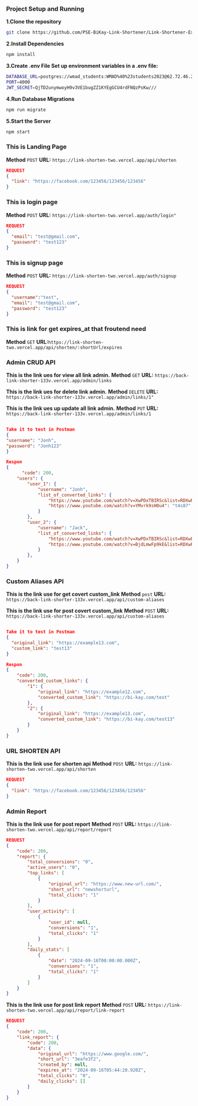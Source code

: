 ### Project Setup and Running
**1.Clone the repository**
```bash
git clone https://github.com/PSE-BiKay-Link-Shortener/Link-Shortener-Express.git
```
**2.Install Dependencies**
```bash
npm install
```
**3.Create .env File Set up environment variables in a .env file:**
```bash
DATABASE_URL=postgres://wmad_students:WMAD%40%23students2023@62.72.46.248:5432/pbls
PORT=4000
JWT_SECRET=QjTD2unymwoyH9v3VE1bugZZ1KYEgGCU4rdFNQzPsKw///
```
**4.Run Database Migrations**
```bash
npm run migrate
```
**5.Start the Server**
```bash
npm start
```
### This is Landing Page
**Method** `POST`
**URL:** `https://link-shorten-two.vercel.app/api/shorten`
```json
REQUEST
{
  "link": "https://facebook.com/123456/123456/123456"
}
```

### This is login page
**Method** `POST`
**URL:** `https://link-shorten-two.vercel.app/auth/login"`
```json
REQUEST
{
  "email": "test@gmail.com",
  "password": "test123"
}
```

### This is signup page
**Method** `POST`
**URL:** `https://link-shorten-two.vercel.app/auth/signup`
```json
REQUEST
{
  "username":"test",
  "email": "test@gmail.com",
  "password": "test123"
}
```

### This is link for get expires_at that froutend need
**Method** `GET`
**URL:**`https://link-shorten-two.vercel.app/api/shorten/:shortUrl/expires`


### Admin CRUD API

**This is the link ues for view all link admin.**
**Method** `GET`
**URL:** `https://back-link-shorter-133v.vercel.app/admin/links`


**This is the link ues for delete link admin.**
**Method** `DELETE`
**URL:** `https://back-link-shorter-133v.vercel.app/admin/links/1"`

**This is the link ues up update all link admin.**
**Method** `PUT`
**URL:** `https://back-link-shorter-133v.vercel.app/admin/links/1`

```json

Take it to test in Postman
{
"username": "Jonh",
"password": "Jonh123"
}

Respon
{
      "code": 200,
    "users": {
        "user_1": {
            "username": "Jonh",
            "list_of_converted_links": {
                "https://www.youtube.com/watch?v=XwPDxTBIRSc&list=RDXwPDxTBIRSc&start_radio=1": "i4agj",
                "https://www.youtube.com/watch?v=YMvrk9sH0u4": "t4s87",
            }
        },
        "user_2": {
            "username": "Jack",
            "list_of_converted_links": {
                "https://www.youtube.com/watch?v=XwPDxTBIRSc&list=RDXwPDxTBIRSc&start_radio=1": "https://short.ly/0g9w8",
                "https://www.youtube.com/watch?v=BjdLmwFp9kE&list=RDXwPDxTBIRSc&index=5": "https://short.ly/khwdh"
            }
        },
    }
}
```


### Custom Aliases API

**This is the link use for get covert custom_link**
**Method** `post`
**URL:** `https://back-link-shorter-133v.vercel.app/api/custom-aliases`

**This is the link use for post covert custom_link**
**Method** `POST`
**URL:** `https://back-link-shorter-133v.vercel.app/api/custom-aliases`


```json

Take it to test in Postman
{
  "original_link": "https://example13.com",
  "custom_link": "test13"
}

Respon
{
    "code": 200,
    "converted_custom_links": {
        "1": {
            "original_link": "https://example12.com",
            "converted_custom_link": "https://bi-kay.com/test"
        },
        "2": {
            "original_link": "https://example13.com",
            "converted_custom_link": "https://bi-kay.com/test13"
        }
    }
}
```

### URL SHORTEN API

**This is the link use for shorten api**
**Method** `POSt`
**URL:** `https://link-shorten-two.vercel.app/api/shorten`
```json
REQUEST
{
  "link": "https://facebook.com/123456/123456/123456"
}
```
### Admin Report
**This is the link use for post report**
**Method** `POST`
**URL:** `https://link-shorten-two.vercel.app/api/report/report`
```json
REQUEST
{
    "code": 200,
    "report": {
        "total_conversions": "0",
        "active_users": "0",
        "top_links": [
            {
                "original_url": "https://www.new-url.com/",
                "short_url": "newshorturl",
                "total_clicks": "1"
            }
        ],
        "user_activity": [
            {
                "user_id": null,
                "conversions": "1",
                "total_clicks": "1"
            }
        ],
        "daily_stats": [
            {
                "date": "2024-09-16T00:00:00.000Z",
                "conversions": "1",
                "total_clicks": "1"
            }
        ]
    }
}

```
**This is the link use for post link report**
**Method** `POST`
**URL:** `https://link-shorten-two.vercel.app/api/report/link-report`
```json
REQUEST
{
    "code": 200,
    "link_report": {
        "code": 200,
        "data": {
            "original_url": "https://www.google.com/",
            "short_url": "3eafe3f2",
            "created_by": null,
            "expires_at": "2024-09-16T05:44:20.920Z",
            "total_clicks": "0",
            "daily_clicks": []
        }
    }
}
```
